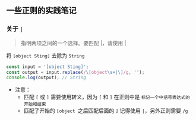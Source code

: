 ## 一些正则的实践笔记

### 关于 `|`
> 指明两项之间的一个选择。要匹配 |，请使用 \|

将 `[object Sting]` 去除为 `String`
```js
const input = '[object Sting]';
const output = input.replace(/\[object\s+|\]/g, '');
console.log(output); // String
```
- 注意：
    - 匹配 `[` 或 `]` 需要使用转义，因为 `[` 和 `]` 在正则中是 `标记一个中括号表达式的开始和结束`
    - 匹配了开始的 `[object `之后匹配后面的 `]` 记得使用 `|`，另外正则需要 `/g`